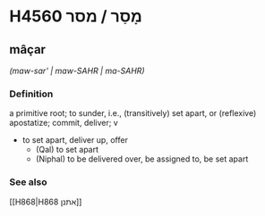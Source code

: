 # H4560 מָסַר / מסר

## mâçar

_(maw-sar' | maw-SAHR | ma-SAHR)_

### Definition

a primitive root; to sunder, i.e., (transitively) set apart, or (reflexive) apostatize; commit, deliver; v

- to set apart, deliver up, offer
  - (Qal) to set apart
  - (Niphal) to be delivered over, be assigned to, be set apart

### See also

[[H868|H868 אתנן]]
